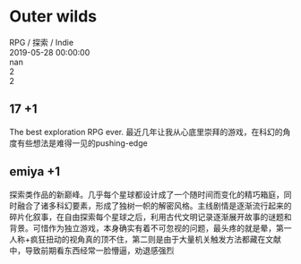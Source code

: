 



# Outer wilds
  
RPG / 探索 / Indie  
2019-05-28 00:00:00  
nan  
2  
2
## 17 +1


The best exploration RPG ever. 最近几年让我从心底里崇拜的游戏，在科幻的角度有些想法是难得一见的pushing-edge
## emiya +1


探索类作品的新巅峰。几乎每个星球都设计成了一个随时间而变化的精巧箱庭，同时融合了诸多科幻要素，形成了独树一帜的解密风格。主线剧情是逐渐流行起来的碎片化叙事，在自由探索每个星球之后，利用古代文明记录逐渐展开故事的谜题和背景。可惜作为独立游戏，本身确实有着不可忽视的问题，最头疼的就是晕，第一人称+疯狂扭动的视角真的顶不住，第二则是由于大量机关触发方法都藏在文献中，导致前期看东西经常一脸懵逼，劝退感强烈